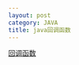 ```yaml
---
layout: post
category: JAVA
title: java回调函数
---
```


[回调函数](https://www.cnblogs.com/snowbook/p/5802804.html)